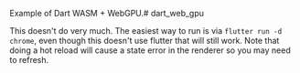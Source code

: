 Example of Dart WASM + WebGPU.# dart_web_gpu

This doesn't do very much. The easiest way to run is via `flutter run -d chrome`, even though this doesn't use flutter that will still work. Note that doing a hot reload will cause a state error in the renderer so you may need to refresh.
